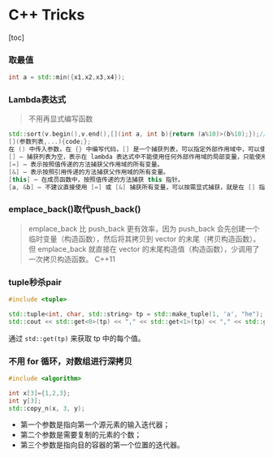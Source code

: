# C++ Tricks
[toc]



### 取最值

```C++
int a = std::min({x1,x2,x3,x4});
```
### Lambda表达式
> 不用再显式编写函数
```C++
std::sort(v.begin(),v.end(),[](int a, int b){return (a%10)>(b%10);});//比较两个数个位数顺序
[](参数列表,...){code;};
在 () 中传入参数，在 {} 中编写代码，[] 是一个捕获列表，可以指定外部作用域中，可以使用的局部变量：
[] — 捕获列表为空，表示在 lambda 表达式中不能使用任何外部作用域的局部变量，只能使用传进去的参数。
[=] — 表示按照值传递的方法捕获父作用域的所有变量。
[&] — 表示按照引用传递的方法捕获父作用域的所有变量。
[this] — 在成员函数中，按照值传递的方法捕获 this 指针。
[a, &b] — 不建议直接使用 [=] 或 [&] 捕获所有变量，可以按需显式捕获，就是在 [] 指定变量名，[a] 表示值传递，[&b] 表示引用传递。
```

### emplace_back()取代push_back()

>  emplace_back 比 push_back 更有效率，因为 push_back 会先创建一个临时变量（构造函数），然后将其拷贝到 vector 的末尾（拷贝构造函数）。但 emplace_back 就直接在 vector 的末尾构造值（构造函数），少调用了一次拷贝构造函数。 C++11

### tuple秒杀pair

```cpp
#include <tuple>

std::tuple<int, char, std::string> tp = std::make_tuple(1, 'a', "he");
std::cout << std::get<0>(tp) << "," << std::get<1>(tp) << "," << std::get<2>(tp) << std::endl;
```

 通过 `std::get(tp)` 来获取 tp 中的每个值。 

### 不用 for 循环，对数组进行深拷贝

```cpp
#include <algorithm>

int x[3]={1,2,3}; 
int y[3]; 
std::copy_n(x, 3, y);
```

- 第一个参数是指向第一个源元素的输入迭代器；
- 第二个参数是需要复制的元素的个数；
- 第三个参数是指向目的容器的第一个位置的迭代器。